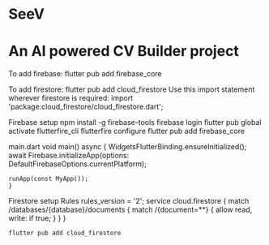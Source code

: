 
# SeeV
An AI powered CV Builder project
=======
To add firebase: flutter pub add firebase_core

To add firestore: flutter pub add cloud_firestore
Use this import statement wherever firestore is required: import 'package:cloud_firestore/cloud_firestore.dart';

Firebase setup
    npm install -g firebase-tools
    firebase login
    flutter pub global activate flutterfire_cli
    flutterfire configure
    flutter pub add firebase_core

main.dart
    void main() async {
    WidgetsFlutterBinding.ensureInitialized();
    await Firebase.initializeApp(options: DefaultFirebaseOptions.currentPlatform);

    runApp(const MyApp());
    }

Firestore setup
    Rules
        rules_version = '2';
        service cloud.firestore {
            match /databases/{database}/documents {
                match /{document=**} {
                    allow read, write: if true;
                }
            }
        }

    flutter pub add cloud_firestore

